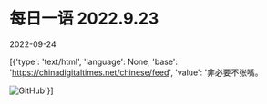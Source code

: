 # 每日一语 2022.9.23

2022-09-24

[{'type': 'text/html', 'language': None, 'base': 'https://chinadigitaltimes.net/chinese/feed', 'value': '非必要不张嘴。

![GitHub](https://chinadigitaltimes.net/chinese/files/2022/09/9.23.jpg)'}]